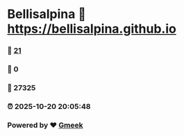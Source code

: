# Bellisalpina :link: https://bellisalpina.github.io 
### :page_facing_up: [21](https://bellisalpina.github.io/tag.html) 
### :speech_balloon: 0 
### :hibiscus: 27325 
### :alarm_clock: 2025-10-20 20:05:48 
### Powered by :heart: [Gmeek](https://github.com/Meekdai/Gmeek)
